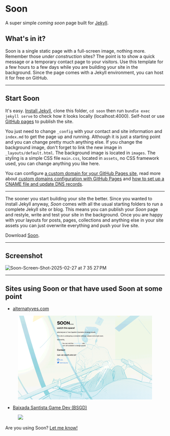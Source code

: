 # Soon

A super simple *coming soon* page built for [Jekyll](https://jekyllrb.com/docs/).

## What's in it?

Soon is a single static page with a full-screen image, nothing more. Remember those *under construction* sites? The point is to show a quick message or a temporary contact page to your visitors. Use this template for a few hours to a few days while you are building your site in the background. Since the page comes with a Jekyll environment, you can host it for free on GitHub.

***

## Start Soon
It's easy. [Install Jekyll](https://jekyllrb.com/docs/installation/), clone this folder, ```cd soon``` then run ```bundle exec jekyll serve``` to check how it looks locally (localhost:4000). Self-host or use [GitHub pages](https://pages.github.com) to publish the site.

You just need to change ```_config``` with your contact and site information and ```index.md``` to get the page up and running. Although it is just a starting point and you can change pretty much anything else. If you change the background image, don't forget to link the new image in ```_layouts/default.html```. The background image is located in ```images```. 
The styling is a simple CSS file ```main.css```, located in ```assets```, no CSS framework used, you can change anything you like here. 

You can configure [a custom domain for your GitHub Pages site](https://docs.github.com/en/github/working-with-github-pages/managing-a-custom-domain-for-your-github-pages-site), read more about [custom domains configuration with GitHub Pages](https://docs.github.com/en/github/working-with-github-pages/about-custom-domains-and-github-pages) and [how to set up a CNAME file and update DNS records](https://docs.github.com/en/github/working-with-github-pages/managing-a-custom-domain-for-your-github-pages-site).

***

The sooner you start building your site the better. Since you wanted to install Jekyll anyway, *Soon* comes with all the usual starting folders to run a complete Jekyll site or blog. This means you can publish your *Soon* page and restyle, write and test your site in the background. Once you are happy with your layouts for posts, pages, collections and anything else in your site assets you can just overwrite everything and push your live site.

Download [Soon](https://github.com/YJPL/soon/archive/master.zip).

***

## Screenshot

<img width="1792" alt="Soon-Screen-Shot-2025-02-27 at 7 35 27 PM" src="https://github.com/user-attachments/assets/eed7d22b-192a-40f0-90e7-a71958a0e7ba" />

***

## Sites using Soon or that have used Soon at some point

- [alternatyves.com](https://alternatyves.com)

<figure>
<a href="https://alternatyves.com"><img src="https://raw.githubusercontent.com/YJPL/soon-screenshots/master/Soon_Screen-Shot-2019-02-18-at-14.44.01.png"/></a>
</figure>

- [Baixada Santista Game Dev (BSGD)](https://bsgdevs.github.io)

<figure>
<a href="https://bsgdevs.github.io"><img src="https://raw.githubusercontent.com/bsgd-sp/bsgd-sp.github.io/master/images/Screenshot_2020-03-13%20https%20bsgd-sp%20github%20io.png"/></a>
</figure>

Are you using Soon? [Let me know!](https://github.com/YJPL/soon/edit/master/README.md)
